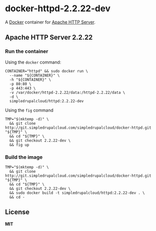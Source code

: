 # docker-httpd-2.2.22-dev

A [Docker](https://docker.com/) container for [Apache HTTP Server](http://httpd.apache.org/).

## Apache HTTP Server 2.2.22

### Run the container

Using the `docker` command:

    CONTAINER="httpd" && sudo docker run \
      --name "${CONTAINER}" \
      -h "${CONTAINER}" \
      -p 80:80 \
      -p 443:443 \
      -v /var/docker/httpd-2.2.22/data:/httpd-2.2.22/data \
      -d \
      simpledrupalcloud/httpd:2.2.22-dev
      
Using the `fig` command

    TMP="$(mktemp -d)" \
      && git clone http://git.simpledrupalcloud.com/simpledrupalcloud/docker-httpd.git "${TMP}" \
      && cd "${TMP}" \
      && git checkout 2.2.22-dev \
      && fig up

### Build the image

    TMP="$(mktemp -d)" \
      && git clone http://git.simpledrupalcloud.com/simpledrupalcloud/docker-httpd.git "${TMP}" \
      && cd "${TMP}" \
      && git checkout 2.2.22-dev \
      && sudo docker build -t simpledrupalcloud/httpd:2.2.22-dev . \
      && cd -

## License

**MIT**
